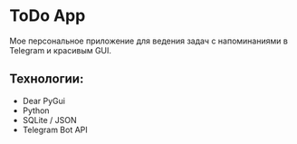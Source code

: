 # ToDo App

Мое персональное приложение для ведения задач с напоминаниями в Telegram и красивым GUI.

## Технологии:
- Dear PyGui
- Python
- SQLite / JSON
- Telegram Bot API 
